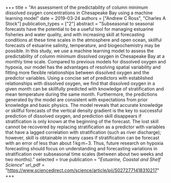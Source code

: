 +++
title = "An assessment of the predictability of column minimum dissolved oxygen concentrations in Chesapeake Bay using a machine learning model"
date = 2019-03-24
authors = ["Andrew C Ross", "Charles A Stock"]
publication_types = ["2"]
abstract = "Subseasonal to seasonal forecasts have the potential to be a useful tool for managing estuarine fisheries and water quality, and with increasing skill at forecasting conditions at these time scales in the atmosphere and open ocean, skillful forecasts of estuarine salinity, temperature, and biogeochemistry may be possible. In this study, we use a machine learning model to assess the predictability of column minimum dissolved oxygen in Chesapeake Bay at a monthly time scale. Compared to previous models for dissolved oxygen and hypoxia, our model has the advantages of resolving spatial variability and fitting more flexible relationships between dissolved oxygen and the predictor variables. Using a concise set of predictors with established relationships with dissolved oxygen, we find that dissolved oxygen in a given month can be skillfully predicted with knowledge of stratification and mean temperature during the same month. Furthermore, the predictions generated by the model are consistent with expectations from prior knowledge and basic physics. The model reveals that accurate knowledge or skillful forecasts of the vertical density gradient is the key to successful prediction of dissolved oxygen, and prediction skill disappears if stratification is only known at the beginning of the forecast. The lost skill cannot be recovered by replacing stratification as a predictor with variables that have a lagged correlation with stratification (such as river discharge); however, skill is obtainable in many cases if stratification can be forecast with an error of less than about 1 kg m−3. Thus, future research on hypoxia forecasting should focus on understanding and forecasting variations in stratification over subseasonal time scales (between about two weeks and two months)."
selected = true
publication = "*Estuarine, Coastal and Shelf Science*"
url_pdf = "https://www.sciencedirect.com/science/article/pii/S0272771418310217"
+++
